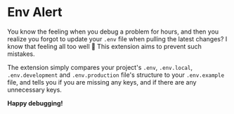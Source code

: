 # Env Alert

You know the feeling when you debug a problem for hours, and then you realize you forgot to update your `.env` file when pulling the latest changes? I know that feeling all too well 🙂 This extension aims to prevent such mistakes.

The extension simply compares your project's `.env`, `.env.local`, `.env.development` and `.env.production` file's structure to your `.env.example` file, and tells you if you are missing any keys, and if there are any unnecessary keys.

**Happy debugging!**
